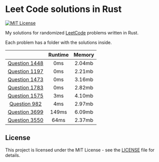 # Leet Code solutions in Rust

[![MIT License](https://img.shields.io/badge/License-MIT-green.svg)](https://choosealicense.com/licenses/mit/)

My solutions for randomized [LeetCode](https://leetcode.com/problemset/) problems written in Rust.

Each problem has a folder with the solutions inside.

|                                             | Runtime | Memory |
|:-------------------------------------------:|:-------:|:------:|
| [Question 1448](./question_1448/src/lib.rs) |   0ms   | 2.04mb |
| [Question 1197](./question_1197/src/lib.rs) |   0ms   | 2.21mb |
| [Question 1473](./question_1473/src/lib.rs) |   0ms   | 3.16mb |
| [Question 1783](./question_1783/src/lib.rs) |   0ms   | 2.82mb |
| [Question 1575](./question_1575/src/lib.rs) |   3ms   | 4.10mb |
|  [Question 982](./question_982/src/lib.rs)  |   4ms   | 2.97mb |
| [Question 3699](./question_3699/src/lib.rs) |  149ms  | 6.09mb |
| [Question 3550](./question_3550/src/lib.rs) |  64ms   | 2.37mb |

## License

This project is licensed under the MIT License - see the [LICENSE](./LICENSE) file for details.